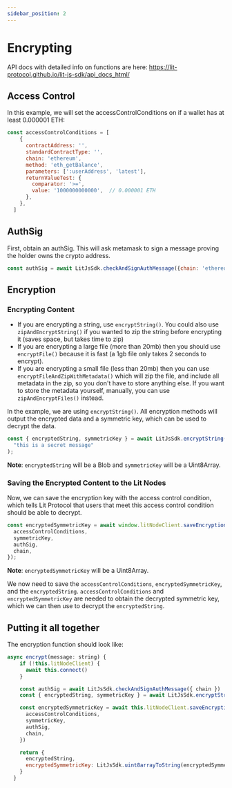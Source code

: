 ```yaml
---
sidebar_position: 2
---
```


# Encrypting

API docs with detailed info on functions are here: https://lit-protocol.github.io/lit-js-sdk/api_docs_html/

## Access Control
In this example, we will set the accessControlConditions on if a wallet has at least 0.000001 ETH:
```js
const accessControlConditions = [
    {
      contractAddress: '',
      standardContractType: '',
      chain: 'ethereum',
      method: 'eth_getBalance',
      parameters: [':userAddress', 'latest'],
      returnValueTest: {
        comparator: '>=',
        value: '1000000000000',  // 0.000001 ETH
      },
    },
  ]
```

## AuthSig
First, obtain an authSig. This will ask metamask to sign a message proving the holder owns the crypto address.

```js
const authSig = await LitJsSdk.checkAndSignAuthMessage({chain: 'ethereum'})
```


## Encryption

### **Encrypting Content**
- If you are encrypting a string, use `encryptString()`. You could also use `zipAndEncryptString()` if you wanted to zip the string before encrypting it (saves space, but takes time to zip)
- If you are encrypting a large file (more than 20mb) then you should use `encryptFile()` because it is fast (a 1gb file only takes 2 seconds to encrypt).
- If you are encrypting a small file (less than 20mb) then you can use `encryptFileAndZipWithMetadata()` which will zip the file, and include all metadata in the zip, so you don't have to store anything else. If you want to store the metadata yourself, manually, you can use `zipAndEncryptFiles()` instead.

In the example, we are using `encryptString()`. All encryption methods will output the encrypted data and a symmetric key, which can be used to decrypt the data.

```js
const { encryptedString, symmetricKey } = await LitJsSdk.encryptString(
  "this is a secret message"
);
```

**Note**: `encryptedString` will be a Blob and `symmetricKey` will be a Uint8Array.

### **Saving the Encrypted Content to the Lit Nodes**
Now, we can save the encryption key with the access control condition, which tells Lit Protocol that users that meet this access control condition should be able to decrypt.

```js
const encryptedSymmetricKey = await window.litNodeClient.saveEncryptionKey({
  accessControlConditions,
  symmetricKey,
  authSig,
  chain,
});

```

**Note**: `encryptedSymmetricKey` will be a Uint8Array.

We now need to save the `accessControlConditions`, `encryptedSymmetricKey`, and the `encryptedString`. `accessControlConditions` and `encryptedSymmetricKey` are needed to obtain the decrypted symmetric key, which we can then use to decrypt the `encryptedString`. 

## Putting it all together

The encryption function should look like:
```js
async encrypt(message: string) {
    if (!this.litNodeClient) {
      await this.connect()
    }

    const authSig = await LitJsSdk.checkAndSignAuthMessage({ chain })
    const { encryptedString, symmetricKey } = await LitJsSdk.encryptString(message)

    const encryptedSymmetricKey = await this.litNodeClient.saveEncryptionKey({
      accessControlConditions,
      symmetricKey,
      authSig,
      chain,
    })

    return {
      encryptedString,
      encryptedSymmetricKey: LitJsSdk.uint8arrayToString(encryptedSymmetricKey, "base16")
    }
  }
```